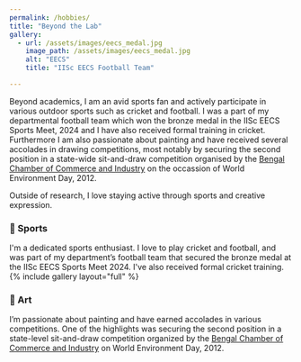 ```yaml
---
permalink: /hobbies/
title: "Beyond the Lab"
gallery:
  - url: /assets/images/eecs_medal.jpg
    image_path: /assets/images/eecs_medal.jpg
    alt: "EECS"
    title: "IISc EECS Football Team"

---
```


Beyond academics, I am an avid sports fan and actively participate in various outdoor sports such as cricket and football. I was a part of my departmental football team which won the bronze medal in the IISc EECS Sports Meet, 2024 and I have also received formal training in cricket. Furthermore I am also passionate about painting and have received several accolades in drawing competitions, most notably by securing the second position in a state-wide sit-and-draw competition organised by the [Bengal Chamber of Commerce and Industry](https://bengalchamber.com/) on the occassion of World Environment Day, 2012.

Outside of research, I love staying active through sports and creative expression.

### 🏏 Sports
I'm a dedicated sports enthusiast. I love to play cricket and football, and was part of my department’s football team that secured the bronze medal at the IISc EECS Sports Meet 2024. I've also received formal cricket training.
{% include gallery layout="full" %}



### 🎨 Art
I’m passionate about painting and have earned accolades in various competitions. One of the highlights was securing the second position in a state-level sit-and-draw competition organized by the [Bengal Chamber of Commerce and Industry](https://bengalchamber.com/) on World Environment Day, 2012.
